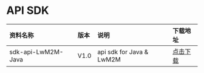 # API SDK

资料名称 | 版本 |说明  | 下载地址 |
:- | :- | :- | :-
sdk-api-LwM2M-Java | V1.0 | api sdk for Java & LwM2M| [点击下载](https://github.com/cm-heclouds/nbiot_api_sdk/) 



